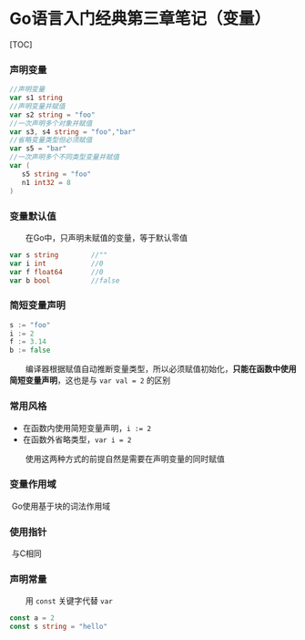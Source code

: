 # Go语言入门经典第三章笔记（变量）

[TOC]

### 声明变量

```go
//声明变量
var s1 string
//声明变量并赋值
var s2 string = "foo"
//一次声明多个对象并赋值
var s3, s4 string = "foo","bar"
//省略变量类型但必须赋值
var s5 = "bar"
//一次声明多个不同类型变量并赋值
var (
   s5 string = "foo"
   n1 int32 = 8
)
```

### 变量默认值

&emsp;&emsp;在Go中，只声明未赋值的变量，等于默认零值

```go
var s string		//""
var i int			//0
var f float64		//0
var b bool			//false
```

### 简短变量声明

```go
s := "foo"
i := 2
f := 3.14
b := false
```

&emsp;&emsp;编译器根据赋值自动推断变量类型，所以必须赋值初始化，**只能在函数中使用简短变量声明**，这也是与 `var val = 2` 的区别

### 常用风格

- 在函数内使用简短变量声明，`i := 2`
- 在函数外省略类型，`var i = 2`

&emsp;&emsp;使用这两种方式的前提自然是需要在声明变量的同时赋值

### 变量作用域

​		Go使用基于块的词法作用域

### 使用指针

​		与C相同

### 声明常量

&emsp;&emsp;用 `const` 关键字代替 `var` 

```go
const a = 2
const s string = "hello"
```